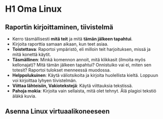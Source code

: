 # H1 Oma Linux

## Raportin kirjoittaminen, tiivistelmä

- Kerro täsmällisesti **mitä teit** ja mitä **tämän jälkeen tapahtui**.
- Kirjoita raporttia samaan aikaan, kun teet asiaa.
- **Toistettava**: Raportoi ympäristö, eli milloin teit harjoituksen, missä ja mitä konettä käytit.
- **Täsmällinen**: Minkä komennon annoit, mitä klikkasit (ilmoita myös kellonajat)? Mitä tämän jälkeen tapahtui? Onnistuiko vai ei, miten sen totesit? Raportoi tulokset menneessä muodossa.
- **Helppolukuinen**: Käytä väliotsikoita ja kirjoita huolellista kieltä. Loppuun voi kirjoittaa lyhyen tiivistelmän.
- **Viittaa lähteisiin, Vakiotekstejä**: Käytä viittauksia tekstissä.
- **Pahoja mokia**: Kirjoita vain sellaista, mitä olet tehnyt. Älä plagioi tekstiö äläkä kuvia.

## Asenna Linux virtuaalikoneeseen
